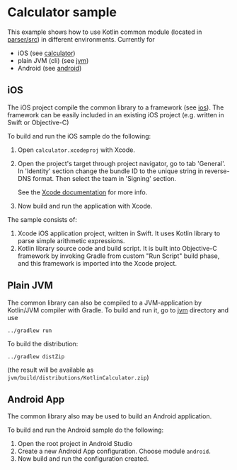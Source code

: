 # Calculator sample

This example shows how to use Kotlin common module (located in [parser/src](parser/src/)) in different environments.
Currently for
* iOS (see [calculator](calculator/))
* plain JVM (cli) (see [jvm](jvm/))
* Android (see [android](android/))

## iOS
The iOS project compile the common library to a framework (see [ios](ios/)). The framework can be easily included in an existing iOS project (e.g. written in Swift or Objective-C)

To build and run the iOS sample do the following:

1.  Open `calculator.xcodeproj` with Xcode.
2.  Open the project's target through project navigator, go to tab 'General'.
    In 'Identity' section change the bundle ID to the unique string in
    reverse-DNS format. Then select the team in 'Signing' section.
    
    See the
    [Xcode documentation](https://developer.apple.com/library/content/documentation/IDEs/Conceptual/AppDistributionGuide/ConfiguringYourApp/ConfiguringYourApp.html#//apple_ref/doc/uid/TP40012582-CH28-SW2)
    for more info.
3.  Now build and run the application with Xcode.

The sample consists of:

1.  Xcode iOS application project, written in Swift. It uses Kotlin library to
    parse simple arithmetic expressions.
2.  Kotlin library source code and build script. It is built into Objective-C
    framework by invoking Gradle from custom "Run Script" build phase, and this
    framework is imported into the Xcode project.

## Plain JVM
The common library can also be compiled to a JVM-application by Kotlin/JVM compiler with Gradle. 
To build and run it, go to [jvm](jvm/) directory and use
```
../gradlew run
```

To build the distribution:
```
../gradlew distZip
```
(the result will be available as
`jvm/build/distributions/KotlinCalculator.zip`)

## Android App
The common library also may be used to build an Android application.

To build and run the Android sample do the following:

1.  Open the root project in Android Studio
2.  Create a new Android App configuration. Choose module `android`.
3.  Now build and run the configuration created.
